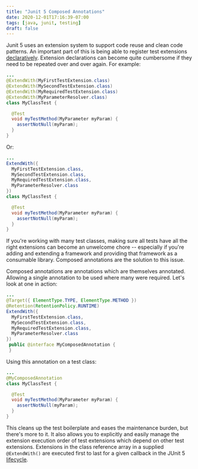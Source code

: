 ```yaml
---
title: "Junit 5 Composed Annotations"
date: 2020-12-01T17:16:39-07:00
tags: [java, junit, testing]
draft: false
---
```


Junit 5 uses an extension system to support code reuse and clean code patterns. An important part of this is being able
 to register test extensions 
 [declaratively](https://junit.org/junit5/docs/current/user-guide/#extensions-registration-declarative). Extension 
 declarations can become quite cumbersome if they need to be repeated over and over again. For example:
 
```java
...
@ExtendWith(MyFirstTestExtension.class)
@ExtendWith(MySecondTestExtension.class)
@ExtendWith(MyRequiredTestExtension.class)
@ExtendWith(MyParameterResolver.class)
class MyClassTest {

  @Test
  void myTestMethod(MyParameter myParam) {
    assertNotNull(myParam);
  }
}
```
Or:
```java
...
ExtendWith({
  MyFirstTestExtension.class,
  MySecondTestExtension.class,
  MyRequiredTestExtension.class,
  MyParameterResolver.class
})
class MyClassTest {

  @Test
  void myTestMethod(MyParameter myParam) {
    assertNotNull(myParam);
  }
}
```

If you're working with many test classes, making sure all tests have all the right extensions can become an 
 unwelcome chore -- especially if you're adding and extending a framework and providing that framework as a consumable
 library. Composed annotations are the solution to this issue. 

Composed annotations are annotations which are themselves annotated. Allowing a single annotation to be used where many 
 were required. Let's look at one in action:
 
```java 
...
@Target({ ElementType.TYPE, ElementType.METHOD })
@Retention(RetentionPolicy.RUNTIME)
ExtendWith({
  MyFirstTestExtension.class,
  MySecondTestExtension.class,
  MyRequiredTestExtension.class,
  MyParameterResolver.class
})
 public @interface MyComposedAnnotation {
 }
 ```

Using this annotation on a test class:

```java
...
@MyComposedAnnotation
class MyClassTest {

  @Test
  void myTestMethod(MyParameter myParam) {
    assertNotNull(myParam);
  }
}
```

This cleans up the test boilerplate and eases the maintenance burden, but there's more to it. It also allows you to 
 explicitly and easily manage the extension execution order of test extensions which depend on other test extensions. 
 Extensions in the class reference array in a supplied `@ExtendWith()` are executed first to last for a given callback
 in the JUnit 5 [lifecycle](https://junit.org/junit5/docs/current/user-guide/#extensions-execution-order-diagram).